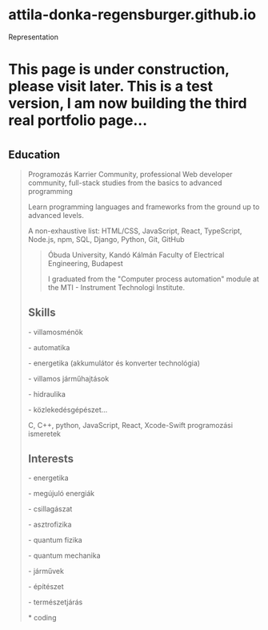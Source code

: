 # attila-donka-regensburger.github.io
Representation
<h1>This page is under construction, please visit later. This is a test version, I am now building the third real portfolio page...<h1/>

<h2>Education</h2>

<blockquote>
 <p>Programozás Karrier Community, professional Web developer community, 
  full-stack studies from the basics to advanced programming</p>
 <p>Learn programming languages and frameworks from the ground up to advanced levels.</p>
 <p> A non-exhaustive list: HTML/CSS, JavaScript, React, TypeScript, Node.js, npm, SQL, Django, Python, Git, GitHub</p> 
<blockquote>
 
<p>Óbuda University, Kandó Kálmán Faculty of Electrical Engineering, Budapest</p>
<p>I graduated from the "Computer process automation" module at the MTI - Instrument Technologi Institute.</p> 
</blockquote>

<h2>Skills</h2>

<blockqute>
 <p>- villamosménök</p>
 <p>- automatika</p>
 <p>- energetika (akkumulátor és konverter technológia)</p>
 <p>- villamos járműhajtások</p>
 <p>- hidraulika</p>
 <p>- közlekedésgépészet…</p>
 <p>C, C++, python, JavaScript, React, Xcode-Swift programozási ismeretek</p>
</blockqute>

<h2>Interests</h2>

<blockqute>
 <p>- energetika</p>
 <p>- megújuló energiák</p>
 <p>- csillagászat</p>
 <p>- asztrofizika</p>
 <p>- quantum fizika</p>
 <p>- quantum mechanika</p>
 <p>- járművek</p>
 <p>- építészet</p>
 <p>- természetjárás</p>
 <p>* coding</p>
</blockqute>
